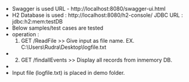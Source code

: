 - Swagger is used  URL  - http://localhost:8080/swagger-ui.html
- H2 Database is used  :  http://localhost:8080/h2-console/ 
   JDBC URL : jdbc:h2:mem:testDB
- Below samples/test cases are tested
- operation :      
    1) GET /ReadFile       >>  Give input as file name. EX. C:\Users\Rudra\Desktop\logfile.txt    
-                                   
    2) GET /findallEvents  >>  Display all records from inmemory DB. 
-    
- Input file (logfile.txt) is placed in demo folder. 
